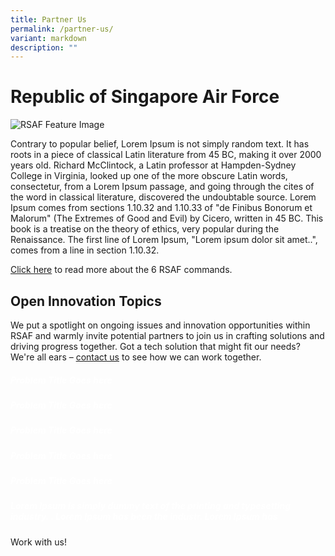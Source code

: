 ```yaml
---
title: Partner Us
permalink: /partner-us/
variant: markdown
description: ""
---
```

<style>.bp-button, .card-link{text-decoration: none !important;}  h5.has-text-white { color: white !important; }</style>
<h1>Republic of Singapore Air Force</h1>
<img alt="RSAF Feature Image" src="https://static1.straitstimes.com.sg/s3fs-public/styles/large30x20/public/articles/2021/05/24/yq-rsaf-24052025.jpg?VersionId=Tls5k2P1aPwDf.V.RXmzxGL5oTkQeWas">
<p>
Contrary to popular belief, Lorem Ipsum is not simply random text. It has roots in a piece of classical Latin literature from 45 BC, making it over 2000 years old. Richard McClintock, a Latin professor at Hampden-Sydney College in Virginia, looked up one of the more obscure Latin words, consectetur, from a Lorem Ipsum passage, and going through the cites of the word in classical literature, discovered the undoubtable source. Lorem Ipsum comes from sections 1.10.32 and 1.10.33 of "de Finibus Bonorum et Malorum" (The Extremes of Good and Evil) by Cicero, written in 45 BC. This book is a treatise on the theory of ethics, very popular during the Renaissance. The first line of Lorem Ipsum, "Lorem ipsum dolor sit amet..", comes from a line in section 1.10.32.
	
<a href="https://www.mindef.gov.sg/web/portal/rsaf/rsaf-forces/commands">Click here</a> to read more about the 6 RSAF commands. 
</p>
<div>
<h2>Open Innovation Topics</h2>
<p> We put a spotlight on ongoing issues and innovation opportunities within RSAF and warmly invite potential partners to join us in crafting solutions and driving progress together. Got a tech solution that might fit our needs? We're all ears – <a href="https://www.mindef.gov.sg/web/portal/rsaf/home/">contact us</a> to see how we can work together.
</p>
<div class="row">
  <div class="col">
    <a class="card-link" href="/open-innovation-topics/topic-one"><div class="media-card-plain bg-media-color-1 padding--lg">
        <div>
						<h5 class="has-text-white">
            <b>Problem Title Goes here</b>
          </h5>
        </div>
			</div>
    </a>
  </div>
  <div class="col">
    <a class="card-link" href="/open-innovation-topics/topic-two"><div class="media-card-plain bg-media-color-1 padding--lg">
        <div>
          <h5 class="has-text-white">
            <b>Problem Title Goes here</b>
          </h5>
        </div>
      </div>
    </a>
  </div>
  <div class="col">
    <a class="card-link" href="/open-innovation-topics/topic-three"><div class="media-card-plain bg-media-color-1 padding--lg">
        <div>
          <h5 class="has-text-white">
            <b>Problem Title Goes here</b>
          </h5>
        </div>
      </div>
    </a>
  </div>
</div>
<div class="row">
  <div class="col">
    <a class="card-link" href="/open-innovation-topics/topic-four"><div style="background-image: url('https://i.imgur.com/ghBAE8v.jpg'); 
                background-size: cover; 
                background-position: center;" class="media-card-plain bg-media-color-1 padding--lg">
        <div>
          <h5 class="has-text-white">
            <b>Problem Title Goes here</b>
          </h5>
        </div>
      </div>
    </a>
  </div>
  <div class="col">
    <a class="card-link" href="=/open-innovation-topics/topic-five"><div style="background-image: url('https://i.imgur.com/583Fvhc.jpg'); 
                background-size: cover; 
                background-position: center;" class="media-card-plain bg-media-color-1 padding--lg">
        <div>
          <h5 class="has-text-white">
            <b>Problem Title Goes here</b>
          </h5>
        </div>
      </div>
    </a>
  </div>
  <div class="col">
    <a class="card-link" href="/open-innovation-topics/topic-six"><div style="background-image: url('https://i.imgur.com/xKetCHr.jpg'); 
                background-size: cover; 
                background-position: center;" class="media-card-plain bg-media-color-1 padding--lg">
        <div>
          <h5 class="has-text-white">
            <b>Lorem Ipsum is simply dummy text of the printing and typesetting industry. . Lorem Ipsum has been the industr. Lorem Ipsum has </b>
          </h5>
        </div>
      </div>
    </a>
  </div>
</div>
<p><a class="bp-button is-primary is-uppercase search-button" href="https://www.mindef.gov.sg/web/portal/rsaf/home/">Work with us!</a></p></div>